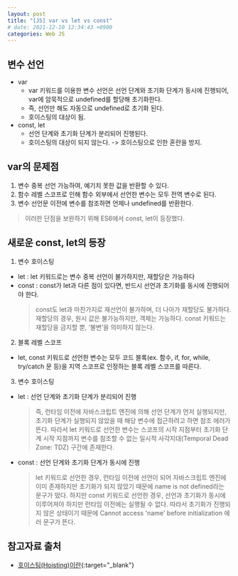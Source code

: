 ```yaml
---
layout: post
title: "[JS] var vs let vs const"
# date: 2021-12-10 12:34:43 +0900
categories: Web JS
---
```


## 변수 선언
- var
  - var 키워드를 이용한 변수 선언은 선언 단계와 초기화 단계가 동시에 진행되어, var에 암묵적으로 undefined를 할당해 초기화한다.
  - 즉, 선언만 해도 자동으로 undefined로 초기화 된다.
  - 호이스팅의 대상이 됨.
- const, let
  - 선언 단계와 초기화 단계가 분리되어 진행된다.
  - 호이스팅의 대상이 되지 않는다. -> 호이스팅으로 인한 혼란을 방지.

## var의 문제점
1. 변수 중복 선언 가능하여, 예기치 못한 값을 반환할 수 있다.
2. 함수 레벨 스코프로 인해 함수 외부에서 선언한 변수는 모두 전역 변수로 된다.
3. 변수 선언문 이전에 변수를 참조하면 언제나 undefined를 반환한다.
> 이러한 단점을 보완하기 위해 ES6에서 const, let이 등장했다.

## 새로운 const, let의 등장
1. 변수 호이스팅
  - let : let 키워드로는 변수 중복 선언이 불가하지만, 재할당은 가능하다
  - const : const가 let과 다른 점이 있다면, 반드시 선언과 초기화를 동시에 진행되어야 한다.
    > const도 let과 마찬가지로 재선언이 불가하며, 더 나아가 재할당도 불가하다. 재할당의 경우, 원시 값은 불가능하지만, 객체는 가능하다. const 키워드는 재할당을 금지할 뿐, ‘불변’을 의미하지 않는다.
2. 블록 레벨 스코프
  - let, const 키워드로 선언한 변수는 모두 코드 블록(ex. 함수, if, for, while, try/catch 문 등)을 지역 스코프로 인정하는 블록 레벨 스코프를 따른다.
3. 변수 호이스팅
  - let : 선언 단계와 초기화 단계가 분리되어 진행
    >  즉, 런타임 이전에 자바스크립트 엔진에 의해 선언 단계가 먼저 실행되지만, 초기화 단계가 실행되지 않았을 때 해당 변수에 접근하려고 하면 참조 에러가 뜬다.
    >  따라서 let 키워드로 선언한 변수는 스코프의 시작 지점부터 초기화 단계 시작 지점까지 변수를 참조할 수 없는 일시적 사각지대(Temporal Dead Zone: TDZ) 구간에 존재한다.
  - const : 선언 단계와 초기화 단계가 동시에 진행
    > let 키워드로 선언한 경우, 런타임 이전에 선언이 되어 자바스크립트 엔진에 이미 존재하지만 초기화가 되지 않았기 때문에 name is not defined라는 문구가 떴다. 하지만 const 키워드로 선언한 경우, 선언과 초기화가 동시에 이루어져야 하지만 런타임 이전에는 실행될 수 없다. 따라서 초기화가 진행되지 않은 상태이기 때문에 Cannot access 'name' before initialization 에러 문구가 뜬다.

## 참고자료 출처
- [호이스팅(Hoisting)이란](https://gmlwjd9405.github.io/2019/04/22/javascript-hoisting.html){:target="\_blank"}

